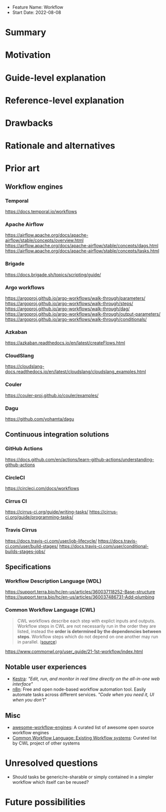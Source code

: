- Feature Name: Workflow
- Start Date: 2022-08-08

# Summary

[summary]: #summary

# Motivation

[motivation]: #motivation

# Guide-level explanation

[guide-level-explanation]: #guide-level-explanation

# Reference-level explanation

[reference-level-explanation]: #reference-level-explanation

# Drawbacks

[drawbacks]: #drawbacks

# Rationale and alternatives

[rationale-and-alternatives]: #rationale-and-alternatives

# Prior art

[prior-art]: #prior-art

## Workflow engines

### Temporal

<https://docs.temporal.io/workflows>

### Apache Airflow

<https://airflow.apache.org/docs/apache-airflow/stable/concepts/overview.html>
<https://airflow.apache.org/docs/apache-airflow/stable/concepts/dags.html>
<https://airflow.apache.org/docs/apache-airflow/stable/concepts/tasks.html>

### Brigade

<https://docs.brigade.sh/topics/scripting/guide/>

### Argo workflows

<https://argoproj.github.io/argo-workflows/walk-through/parameters/>
<https://argoproj.github.io/argo-workflows/walk-through/steps/>
<https://argoproj.github.io/argo-workflows/walk-through/dag/>
<https://argoproj.github.io/argo-workflows/walk-through/output-parameters/>
<https://argoproj.github.io/argo-workflows/walk-through/conditionals/>

### Azkaban

<https://azkaban.readthedocs.io/en/latest/createFlows.html>

### CloudSlang

<https://cloudslang-docs.readthedocs.io/en/latest/cloudslang/cloudslang_examples.html>

### Couler

<https://couler-proj.github.io/couler/examples/>

### Dagu

<https://github.com/yohamta/dagu>

## Continuous integration solutions

### GitHub Actions

<https://docs.github.com/en/actions/learn-github-actions/understanding-github-actions>

### CircleCI

<https://circleci.com/docs/workflows>

### Cirrus CI

<https://cirrus-ci.org/guide/writing-tasks/>
<https://cirrus-ci.org/guide/programming-tasks/>

### Travis Cirrus

<https://docs.travis-ci.com/user/job-lifecycle/>
<https://docs.travis-ci.com/user/build-stages/>
<https://docs.travis-ci.com/user/conditional-builds-stages-jobs/>

## Specifications

### Workflow Description Language (WDL)

<https://support.terra.bio/hc/en-us/articles/360037118252-Base-structure>
<https://support.terra.bio/hc/en-us/articles/360037486731-Add-plumbing>

### Common Workflow Language (CWL)

> CWL workflows describe each step with explict inputs and outputs. Workflow
> steps in CWL are not necessarily run in the order they are listed, instead the
> **order is determined by the dependencies between steps**. Workflow steps
> which do not depend on one another may run in parallel.
> ([source](https://www.commonwl.org/features/#parallelization-and-scale-with-cwl))

<https://www.commonwl.org/user_guide/21-1st-workflow/index.html>

## Notable user experiences

- [Kestra](https://kestra.io/): _"Edit, run, and monitor in real time directly
  on the all-in-one web interface"_
- [n8n](https://kestra.io/): Free and open node-based workflow automation tool.
  Easily automate tasks across different services. _"Code when you need it, UI
  when you don't"_

## Misc

- [awesome-workflow-engines](https://github.com/meirwah/awesome-workflow-engines):
  A curated list of awesome open source workflow engines
- [Common Workflow Language: Existing Workflow systems](https://github.com/common-workflow-language/common-workflow-language/wiki/Existing-Workflow-systems):
  Curated list by CWL project of other systems

# Unresolved questions

[unresolved-questions]: #unresolved-questions

- Should tasks be generic/re-sharable or simply contained in a simpler workflow
  which itself can be reused?

# Future possibilities

[future-possibilities]: #future-possibilities
